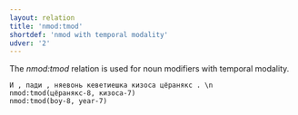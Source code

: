 ```yaml
---
layout: relation
title: 'nmod:tmod'
shortdef: 'nmod with temporal modality'
udver: '2'
---
```


The _nmod:tmod_ relation is used for noun modifiers with temporal modality.

~~~ sdparse
И , пади , няевонь кеветиешка кизоса цёранякс . \n
nmod:tmod(цёранякс-8, кизоса-7)
nmod:tmod(boy-8, year-7)

~~~

<!-- Interlanguage links updated Pá kvě 14 11:09:12 CEST 2021 -->
